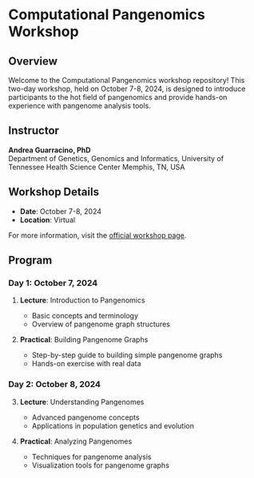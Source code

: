 # Computational Pangenomics Workshop

## Overview

Welcome to the Computational Pangenomics workshop repository! This two-day workshop, held on October 7-8, 2024, is designed to introduce participants to the hot field of pangenomics and provide hands-on experience with pangenome analysis tools.

## Instructor

**Andrea Guarracino, PhD**  
Department of Genetics, Genomics and Informatics,
University of Tennessee Health Science Center
Memphis, TN, USA

## Workshop Details

- **Date**: October 7-8, 2024
- **Location**: Virtual

For more information, visit the [official workshop page](https://www.afinsubria.org/2024/07/09/computational-pangenomics/).

## Program

### Day 1: October 7, 2024

1. **Lecture**: Introduction to Pangenomics
   - Basic concepts and terminology
   - Overview of pangenome graph structures

2. **Practical**: Building Pangenome Graphs
   - Step-by-step guide to building simple pangenome graphs
   - Hands-on exercise with real data

### Day 2: October 8, 2024

3. **Lecture**: Understanding Pangenomes
   - Advanced pangenome concepts
   - Applications in population genetics and evolution

4. **Practical**: Analyzing Pangenomes
   - Techniques for pangenome analysis
   - Visualization tools for pangenome graphs
